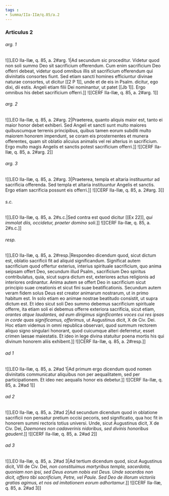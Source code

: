 ```yaml
---
tags : 
- Summa/IIa-IIæ/q.85/a.2
---
```


### Articulus 2

###### arg. 1
![[LEO IIa-IIæ, q. 85, a. 2#arg. 1|Ad secundum sic proceditur. Videtur quod non soli summo Deo sit sacrificium offerendum. Cum enim sacrificium Deo offerri debeat, videtur quod omnibus illis sit sacrificium offerendum qui divinitatis consortes fiunt. Sed etiam sancti homines efficiuntur divinae naturae consortes, ut dicitur [[2 P 1]], unde et de eis in Psalm. dicitur, ego dixi, dii estis. Angeli etiam filii Dei nominantur, ut patet [[Jb 1]]. Ergo omnibus his debet sacrificium offerri.]]
![[CERF IIa-IIæ, q. 85, a. 2#arg. 1]]

###### arg. 2
![[LEO IIa-IIæ, q. 85, a. 2#arg. 2|Praeterea, quanto aliquis maior est, tanto ei maior honor debet exhiberi. Sed Angeli et sancti sunt multo maiores quibuscumque terrenis principibus, quibus tamen eorum subditi multo maiorem honorem impendunt, se coram eis prosternentes et munera offerentes, quam sit oblatio alicuius animalis vel rei alterius in sacrificium. Ergo multo magis Angelis et sanctis potest sacrificium offerri.]]
![[CERF IIa-IIæ, q. 85, a. 2#arg. 2]]

###### arg. 3
![[LEO IIa-IIæ, q. 85, a. 2#arg. 3|Praeterea, templa et altaria instituuntur ad sacrificia offerenda. Sed templa et altaria instituuntur Angelis et sanctis. Ergo etiam sacrificia possunt eis offerri.]]
![[CERF IIa-IIæ, q. 85, a. 2#arg. 3]]

###### s.c.
![[LEO IIa-IIæ, q. 85, a. 2#s.c.|Sed contra est quod dicitur [[Ex 22]], *qui immolat diis, occidetur, praeter domino soli*.]]
![[CERF IIa-IIæ, q. 85, a. 2#s.c.]]

###### resp.
![[LEO IIa-IIæ, q. 85, a. 2#resp.|Respondeo dicendum quod, sicut dictum est, oblatio sacrificii fit ad aliquid significandum. Significat autem sacrificium quod offertur exterius, interius spirituale sacrificium, quo anima seipsam offert Deo, secundum illud Psalm., sacrificium Deo spiritus contribulatus, quia, sicut supra dictum est, exteriores actus religionis ad interiores ordinantur. Anima autem se offert Deo in sacrificium sicut principio suae creationis et sicut fini suae beatificationis. Secundum autem veram fidem solus Deus est creator animarum nostrarum, ut in primo habitum est. In solo etiam eo animae nostrae beatitudo consistit, ut supra dictum est. Et ideo sicut soli Deo summo debemus sacrificium spirituale offerre, ita etiam soli ei debemus offerre exteriora sacrificia, sicut etiam, *orantes atque laudantes, ad eum dirigimus significantes voces cui res ipsas in corde quas significamus, offerimus*, ut Augustinus dicit, X de Civ. Dei. Hoc etiam videmus in omni republica observari, quod summum rectorem aliquo signo singulari honorant, quod cuicumque alteri deferretur, esset crimen laesae maiestatis. Et ideo in lege divina statuitur poena mortis his qui divinum honorem aliis exhibent.]]
![[CERF IIa-IIæ, q. 85, a. 2#resp.]]

###### ad 1
![[LEO IIa-IIæ, q. 85, a. 2#ad 1|Ad primum ergo dicendum quod nomen divinitatis communicatur aliquibus non per aequalitatem, sed per participationem. Et ideo nec aequalis honor eis debetur.]]
![[CERF IIa-IIæ, q. 85, a. 2#ad 1]]

###### ad 2
![[LEO IIa-IIæ, q. 85, a. 2#ad 2|Ad secundum dicendum quod in oblatione sacrificii non pensatur pretium occisi pecoris, sed significatio, qua hoc fit in honorem summi rectoris totius universi. Unde, sicut Augustinus dicit, X de Civ. Dei, *Daemones non cadaverinis nidoribus, sed divinis honoribus gaudent*.]]
![[CERF IIa-IIæ, q. 85, a. 2#ad 2]]

###### ad 3
![[LEO IIa-IIæ, q. 85, a. 2#ad 3|Ad tertium dicendum quod, sicut Augustinus dicit, VIII de Civ. Dei, *non constituimus martyribus templa, sacerdotia, quoniam non ipsi, sed Deus eorum nobis est Deus. Unde sacerdos non dicit, offero tibi sacrificium, Petre, vel Paule. Sed Deo de illorum victoriis gratias agimus, et nos ad imitationem eorum adhortamur*.]]
![[CERF IIa-IIæ, q. 85, a. 2#ad 3]]

